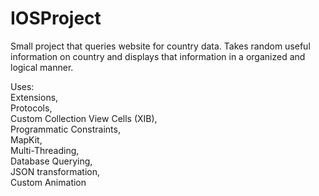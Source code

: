 # IOSProject
Small project that queries website for country data. Takes random useful information on country and displays that information in a organized and logical manner.

Uses:<br/>
Extensions,<br/>
Protocols,<br/>
Custom Collection View Cells (XIB),<br/>
Programmatic Constraints,<br/>
MapKit,<br/>
Multi-Threading,<br/>
Database Querying,<br/>
JSON transformation,<br/>
Custom Animation<br/>
